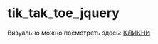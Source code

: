 # tik_tak_toe_jquery
Визуально можно посмотреть здесь: [КЛИКНИ](https://codepen.io/olegtut131/pen/jOzyvEx "Ссылка на визуальный варинт")
